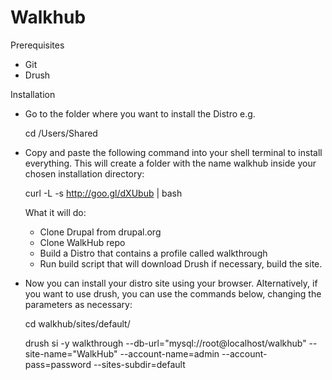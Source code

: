 Walkhub
=======

Prerequisites

- Git
- Drush

Installation

  - Go to the folder where you want to install the Distro e.g.
  
    cd /Users/Shared

  - Copy and paste the following command into your shell terminal to install everything. This will create a folder with the name walkhub inside your chosen installation directory:
  
    curl -L -s http://goo.gl/dXUbub | bash
  
    What it will do:

    - Clone Drupal from drupal.org
    - Clone WalkHub repo
    - Build a Distro that contains a profile called walkthrough
    - Run build script that will download Drush if necessary, build the site.
    
  - Now you can install your distro site using your browser. Alternatively, if you want to use drush, you can use the commands below, changing the parameters as necessary:
    
    cd walkhub/sites/default/

    drush si -y walkthrough --db-url="mysql://root@localhost/walkhub" --site-name="WalkHub" --account-name=admin --account-pass=password --sites-subdir=default

